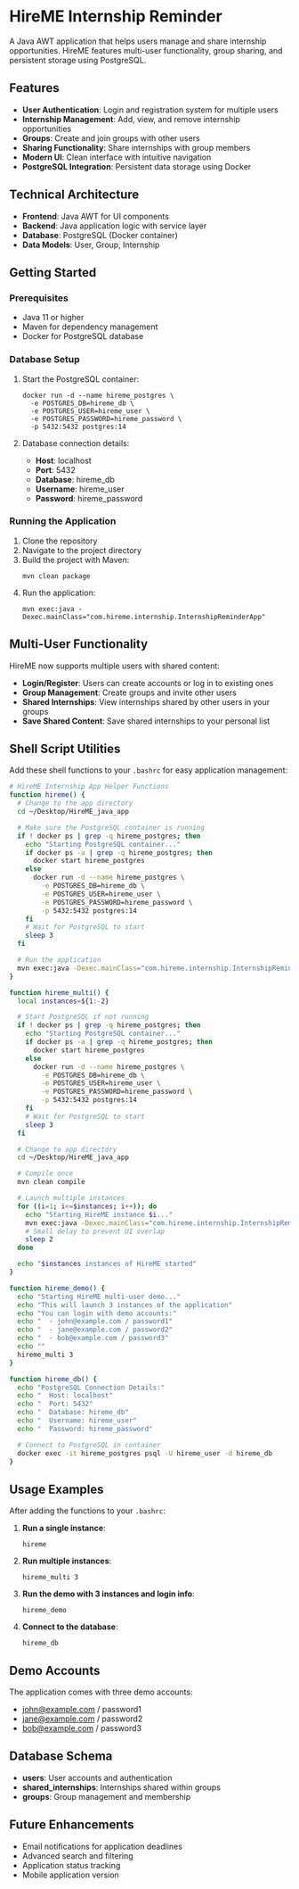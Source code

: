 # HireME Internship Reminder

A Java AWT application that helps users manage and share internship opportunities. HireME features multi-user functionality, group sharing, and persistent storage using PostgreSQL.

## Features

- **User Authentication**: Login and registration system for multiple users
- **Internship Management**: Add, view, and remove internship opportunities
- **Groups**: Create and join groups with other users
- **Sharing Functionality**: Share internships with group members
- **Modern UI**: Clean interface with intuitive navigation
- **PostgreSQL Integration**: Persistent data storage using Docker

## Technical Architecture

- **Frontend**: Java AWT for UI components
- **Backend**: Java application logic with service layer
- **Database**: PostgreSQL (Docker container)
- **Data Models**: User, Group, Internship

## Getting Started

### Prerequisites

- Java 11 or higher
- Maven for dependency management
- Docker for PostgreSQL database

### Database Setup

1. Start the PostgreSQL container:

   ```
   docker run -d --name hireme_postgres \
     -e POSTGRES_DB=hireme_db \
     -e POSTGRES_USER=hireme_user \
     -e POSTGRES_PASSWORD=hireme_password \
     -p 5432:5432 postgres:14
   ```

2. Database connection details:
   - **Host**: localhost
   - **Port**: 5432
   - **Database**: hireme_db
   - **Username**: hireme_user
   - **Password**: hireme_password

### Running the Application

1. Clone the repository
2. Navigate to the project directory
3. Build the project with Maven:
   ```
   mvn clean package
   ```
4. Run the application:
   ```
   mvn exec:java -Dexec.mainClass="com.hireme.internship.InternshipReminderApp"
   ```

## Multi-User Functionality

HireME now supports multiple users with shared content:

- **Login/Register**: Users can create accounts or log in to existing ones
- **Group Management**: Create groups and invite other users
- **Shared Internships**: View internships shared by other users in your groups
- **Save Shared Content**: Save shared internships to your personal list

## Shell Script Utilities

Add these shell functions to your `.bashrc` for easy application management:

```bash
# HireME Internship App Helper Functions
function hireme() {
  # Change to the app directory
  cd ~/Desktop/HireME_java_app

  # Make sure the PostgreSQL container is running
  if ! docker ps | grep -q hireme_postgres; then
    echo "Starting PostgreSQL container..."
    if docker ps -a | grep -q hireme_postgres; then
      docker start hireme_postgres
    else
      docker run -d --name hireme_postgres \
        -e POSTGRES_DB=hireme_db \
        -e POSTGRES_USER=hireme_user \
        -e POSTGRES_PASSWORD=hireme_password \
        -p 5432:5432 postgres:14
    fi
    # Wait for PostgreSQL to start
    sleep 3
  fi

  # Run the application
  mvn exec:java -Dexec.mainClass="com.hireme.internship.InternshipReminderApp"
}

function hireme_multi() {
  local instances=${1:-2}

  # Start PostgreSQL if not running
  if ! docker ps | grep -q hireme_postgres; then
    echo "Starting PostgreSQL container..."
    if docker ps -a | grep -q hireme_postgres; then
      docker start hireme_postgres
    else
      docker run -d --name hireme_postgres \
        -e POSTGRES_DB=hireme_db \
        -e POSTGRES_USER=hireme_user \
        -e POSTGRES_PASSWORD=hireme_password \
        -p 5432:5432 postgres:14
    fi
    # Wait for PostgreSQL to start
    sleep 3
  fi

  # Change to app directory
  cd ~/Desktop/HireME_java_app

  # Compile once
  mvn clean compile

  # Launch multiple instances
  for ((i=1; i<=$instances; i++)); do
    echo "Starting HireME instance $i..."
    mvn exec:java -Dexec.mainClass="com.hireme.internship.InternshipReminderApp" &
    # Small delay to prevent UI overlap
    sleep 2
  done

  echo "$instances instances of HireME started"
}

function hireme_demo() {
  echo "Starting HireME multi-user demo..."
  echo "This will launch 3 instances of the application"
  echo "You can login with demo accounts:"
  echo "  - john@example.com / password1"
  echo "  - jane@example.com / password2"
  echo "  - bob@example.com / password3"
  echo ""
  hireme_multi 3
}

function hireme_db() {
  echo "PostgreSQL Connection Details:"
  echo "  Host: localhost"
  echo "  Port: 5432"
  echo "  Database: hireme_db"
  echo "  Username: hireme_user"
  echo "  Password: hireme_password"

  # Connect to PostgreSQL in container
  docker exec -it hireme_postgres psql -U hireme_user -d hireme_db
}
```

## Usage Examples

After adding the functions to your `.bashrc`:

1. **Run a single instance**:

   ```
   hireme
   ```

2. **Run multiple instances**:

   ```
   hireme_multi 3
   ```

3. **Run the demo with 3 instances and login info**:

   ```
   hireme_demo
   ```

4. **Connect to the database**:
   ```
   hireme_db
   ```

## Demo Accounts

The application comes with three demo accounts:

- john@example.com / password1
- jane@example.com / password2
- bob@example.com / password3

## Database Schema

- **users**: User accounts and authentication
- **shared_internships**: Internships shared within groups
- **groups**: Group management and membership

## Future Enhancements

- Email notifications for application deadlines
- Advanced search and filtering
- Application status tracking
- Mobile application version
